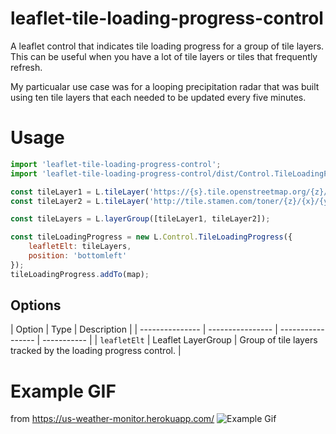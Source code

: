 # leaflet-tile-loading-progress-control
A leaflet control that indicates tile loading progress for a group of tile layers. This can be useful when you have a lot of tile layers or tiles that frequently refresh.

My particualar use case was for a looping precipitation radar that was built using ten tile layers that each needed to be updated every five minutes.

# Usage
```javascript
import 'leaflet-tile-loading-progress-control';
import 'leaflet-tile-loading-progress-control/dist/Control.TileLoadingProgress.css';

const tileLayer1 = L.tileLayer('https://{s}.tile.openstreetmap.org/{z}/{x}/{y}.png')
const tileLayer2 = L.tileLayer('http://tile.stamen.com/toner/{z}/{x}/{y}.png');

const tileLayers = L.layerGroup([tileLayer1, tileLayer2]);

const tileLoadingProgress = new L.Control.TileLoadingProgress({
    leafletElt: tileLayers,
    position: 'bottomleft'
});
tileLoadingProgress.addTo(map);
```

## Options

| Option          |  Type            | Description |
| --------------- | ---------------- | ----------------- | ----------- |
| `leafletElt`       | Leaflet LayerGroup          | Group of tile layers tracked by the loading progress control. |

# Example GIF
from https://us-weather-monitor.herokuapp.com/
![Example Gif](https://media.giphy.com/media/4EFCKYcBEztFydh9HR/giphy.gif)
